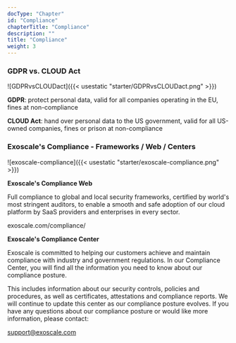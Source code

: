 ```yaml
---
docType: "Chapter"
id: "Compliance"
chapterTitle: "Compliance"
description: ""
title: "Compliance"
weight: 3
---
```



### **GDPR vs. CLOUD Act**

![GDPRvsCLOUDact]({{< usestatic "starter/GDPRvsCLOUDact.png" >}})

**GDPR**: protect personal data, valid for all companies operating in the EU, fines at non-compliance

**CLOUD Act**: hand over personal data to the US government, valid for all US-owned companies, fines or prison at non-compliance


### **Exoscale's Compliance - Frameworks / Web / Centers**

![exoscale-compliance]({{< usestatic "starter/exoscale-compliance.png" >}})

**Exoscale's Compliance Web**

Full compliance to global and local security frameworks, certified by world's most stringent auditors, to enable a smooth and safe adoption of our cloud platform by SaaS providers and enterprises in every sector.

exoscale.com/compliance/

**Exoscale's Compliance Center**

Exoscale is committed to helping our customers achieve and maintain compliance with industry and government regulations. In our Compliance Center, you will find all the information you need to know about our compliance posture.

This includes information about our security controls, policies and procedures, as well as certificates, attestations and compliance reports. We will continue to update this center as our compliance posture evolves. If you have any questions about our compliance posture or would like more information, please contact:

support@exoscale.com